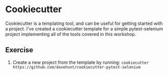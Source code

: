 # Cookiecutter
Cookiecutter is a templating tool, and can be useful for getting started with a project. I've created a cookiecutter template for a simple pytest-selenium project implementing all of the tools covered in this workshop.

## Exercise
1. Create a new project from the template by running: `cookiecutter https://github.com/davehunt/cookiecutter-pytest-selenium`
